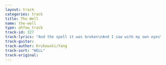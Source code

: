 ```yaml
---
layout: track
categories: track
title: The Well
name: the-well
type: ahfow_track
track-id: 327
track-lyrics: "And the spell it was broken\nAnd I saw with my own eyes\nI never knew that the water could rise so very high\nThere was a time I remember\nThere was a time it was otherwise\nThere was a time that the water didn't rise and rise\nBut the wide open water leads to the sea\nThe wide open water can set you free\nI never learned to turn my boat\nInto the waves to survive\nI let the cruel, cruel water just rise and rise\nWas there a time, can I remember?\nWas there a time when it was otherwise?\nWas there a time that the water didn't rise so very high?\nBut the wide open water leads to the sea\nThe wide open water can set you free"
track-guitar: 
track-author: Krukowski/Yang
track-sort: "WELL"
track-original: 
---
```

